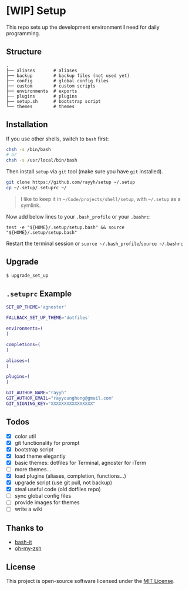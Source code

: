 # [WIP] Setup

This repo sets up the development environment **I** need for daily programming.

## Structure

```
.
├── aliases       # aliases
├── backup        # backup files (not used yet)
├── config        # global config files
├── custom        # custom scripts
├── environments  # exports
├── plugins       # plugins
├── setup.sh      # bootstrap script
└── themes        # themes
```

## Installation

If you use other shells, switch to `bash` first:

```bash
chsh -s /bin/bash
# or
chsh -s /usr/local/bin/bash
```

Then install `setup` via `git` tool (make sure you have `git` installed).

```bash
git clone https://github.com/rayyh/setup ~/.setup
cp ~/.setup/.setuprc ~/
```

> I like to keep it in `~/Code/projects/shell/setup`, with `~/.setup` as a symlink.

Now add below lines to your `.bash_profile` or your `.bashrc`:

```
test -e "${HOME}/.setup/setup.bash" && source "${HOME}/.setup/setup.bash"
```

Restart the terminal session or `suorce ~/.bash_profile`/`source ~/.bashrc`

## Upgrade

```bash
$ upgrade_set_up
```

## `.setuprc` Example

```bash
SET_UP_THEME='agnoster'

FALLBACK_SET_UP_THEME='dotfiles'

environments=(
)

completions=(
)

aliases=(
)

plugins=(
)

GIT_AUTHOR_NAME="rayyh"
GIT_AUTHOR_EMAIL="rayyounghong@gmail.com"
GIT_SIGNING_KEY="XXXXXXXXXXXXXXXX"
```

## Todos

+ [x] color util
+ [x] git functionality for prompt
+ [x] bootstrap script
+ [x] load theme elegantly
+ [x] basic themes: dotfiles for Terminal, agnoster for iTerm
+ [ ] more themes...
+ [x] load plugins (aliases, completion, functions...)
+ [x] upgrade script (use git pull, not backup)
+ [x] steal useful code (old dotfiles repo)
+ [ ] sync global config files
+ [ ] provide images for themes
+ [ ] write a wiki

## Thanks to

+ [bash-it](https://github.com/Bash-it/bash-it)
+ [oh-my-zsh](https://github.com/ohmyzsh/ohmyzsh)

## License

This project is open-source software licensed under the [MIT License](LICENSE).
